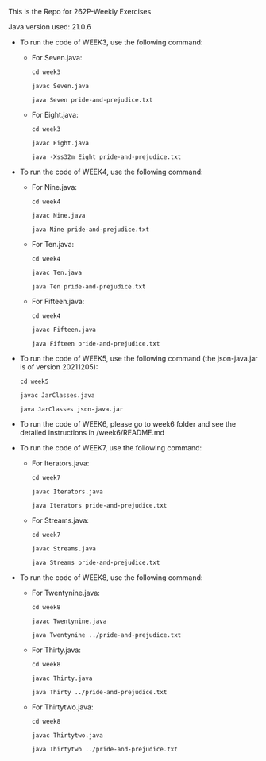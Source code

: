 This is the Repo for 262P-Weekly Exercises

Java version used: 21.0.6

- To run the code of WEEK3, use the following command:

  - For Seven.java:

    ```
    cd week3
    ```

    ```
    javac Seven.java
    ```

    ```
    java Seven pride-and-prejudice.txt
    ```

  - For Eight.java:
    ```
    cd week3
    ```
    ```
    javac Eight.java
    ```
    ```
    java -Xss32m Eight pride-and-prejudice.txt
    ```

- To run the code of WEEK4, use the following command:

  - For Nine.java:

    ```
    cd week4
    ```

    ```
    javac Nine.java
    ```

    ```
    java Nine pride-and-prejudice.txt
    ```

  - For Ten.java:

    ```
    cd week4
    ```

    ```
    javac Ten.java
    ```

    ```
    java Ten pride-and-prejudice.txt
    ```

  - For Fifteen.java:
    ```
    cd week4
    ```
    ```
    javac Fifteen.java
    ```
    ```
    java Fifteen pride-and-prejudice.txt
    ```

- To run the code of WEEK5, use the following command (the json-java.jar is of version 20211205):

  ```
  cd week5
  ```

  ```
  javac JarClasses.java
  ```

  ```
  java JarClasses json-java.jar
  ```

- To run the code of WEEK6, please go to week6 folder and see the detailed instructions in /week6/README.md

- To run the code of WEEK7, use the following command:

  - For Iterators.java:

    ```
    cd week7
    ```

    ```
    javac Iterators.java
    ```

    ```
    java Iterators pride-and-prejudice.txt
    ```

  - For Streams.java:
    ```
    cd week7
    ```
    ```
    javac Streams.java
    ```
    ```
    java Streams pride-and-prejudice.txt
    ```

- To run the code of WEEK8, use the following command:

  - For Twentynine.java:

    ```
    cd week8
    ```

    ```
    javac Twentynine.java
    ```

    ```
    java Twentynine ../pride-and-prejudice.txt
    ```

  - For Thirty.java:

    ```
    cd week8
    ```

    ```
    javac Thirty.java
    ```

    ```
    java Thirty ../pride-and-prejudice.txt
    ```

  - For Thirtytwo.java:
    ```
    cd week8
    ```
    ```
    javac Thirtytwo.java
    ```
    ```
    java Thirtytwo ../pride-and-prejudice.txt
    ```
